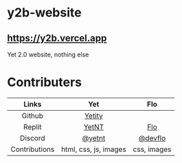 # y2b-website

## https://y2b.vercel.app

Yet 2.0 website, nothing else

# Contributers

|     Links     |                            Yet                            |                            Flo                             |
| :-----------: | :-------------------------------------------------------: | :--------------------------------------------------------: |
|    Github     |            [Yetity](https://github.com/Yetity)            |                                                            |
|    Replit     |        [YetNT](https://replit.com/@hlonipoole692)         |                    [Flo](https://link)                     |
|    Discord    | [@yetnt](https://discordapp.com/users/671549251024584725) | [@devflo](https://discordapp.com/users/745271655072268318) |
| Contributions |                   html, css, js, images                   |                        css, images                         |
